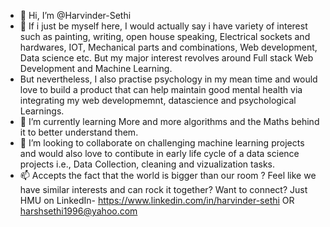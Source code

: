 - 👋 Hi, I’m @Harvinder-Sethi
- 👀 If i just be myself here, I would actually say i have variety of interest such as painting, writing, open house speaking, Electrical sockets and hardwares, IOT, Mechanical parts and combinations, Web development, Data science etc. But my major interest revolves around Full stack Web Development and Machine Learning. 
-  But nevertheless, I also practise psychology in my mean time and would love to build a product that can help maintain good mental health via integrating my web developmemnt, datascience and psychological Learnings.
- 🌱 I’m currently learning More and more algorithms and the Maths behind it to better understand them.
- 💞️ I’m looking to collaborate on challenging machine learning projects and would also love to contibute in early life cycle of a data science projects i.e., Data Collection, cleaning and vizualization tasks.
- 📫 Accepts the fact that the world is bigger than our room ? Feel like we have similar interests and can rock it together? Want to connect? Just HMU on LinkedIn- https://www.linkedin.com/in/harvinder-sethi OR harshsethi1996@yahoo.com

<!---
Harvinder-Sethi/Harvinder-Sethi is a ✨ special ✨ repository because its `README.md` (this file) appears on your GitHub profile.
You can click the Preview link to take a look at your changes.
--->
